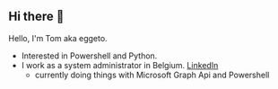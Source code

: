 ## Hi there 👋
Hello,
I'm Tom aka eggeto.
- Interested in Powershell and Python.
- I work as a system administrator in Belgium. [LinkedIn](https://www.linkedin.com/in/tom-eggermont-8b7977146/)
  - currently doing things with Microsoft Graph Api and Powershell
<!--
**eggeto/eggeto** is a ✨ _special_ ✨ repository because its `README.md` (this file) appears on your GitHub profile.

Here are some ideas to get you started:

- 🔭 I’m currently working on ...
- 🌱 I’m currently learning ...
- 👯 I’m looking to collaborate on ...
- 🤔 I’m looking for help with ...
- 💬 Ask me about ...
- 📫 How to reach me: ...
- 😄 Pronouns: ...
- ⚡ Fun fact: ...
-->
